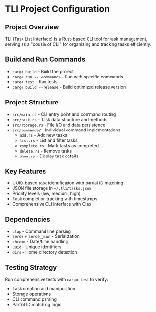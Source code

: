 # TLI Project Configuration

## Project Overview
TLI (Task List Interface) is a Rust-based CLI tool for task management, serving as a "cousin of CLI" for organizing and tracking tasks efficiently.

## Build and Run Commands
- `cargo build` - Build the project
- `cargo run -- <command>` - Run with specific commands
- `cargo test` - Run tests
- `cargo build --release` - Build optimized release version

## Project Structure
- `src/main.rs` - CLI entry point and command routing
- `src/task.rs` - Task data structure and methods
- `src/storage.rs` - File I/O and data persistence
- `src/commands/` - Individual command implementations
  - `add.rs` - Add new tasks
  - `list.rs` - List and filter tasks
  - `complete.rs` - Mark tasks as completed
  - `delete.rs` - Remove tasks
  - `show.rs` - Display task details

## Key Features
- UUID-based task identification with partial ID matching
- JSON file storage in `~/.tli/tasks.json`
- Priority levels (low, medium, high)
- Task completion tracking with timestamps
- Comprehensive CLI interface with Clap

## Dependencies
- `clap` - Command line parsing
- `serde` + `serde_json` - Serialization
- `chrono` - Date/time handling
- `uuid` - Unique identifiers
- `dirs` - Home directory detection

## Testing Strategy
Run comprehensive tests with `cargo test` to verify:
- Task creation and manipulation
- Storage operations
- CLI command parsing
- Partial ID matching logic
